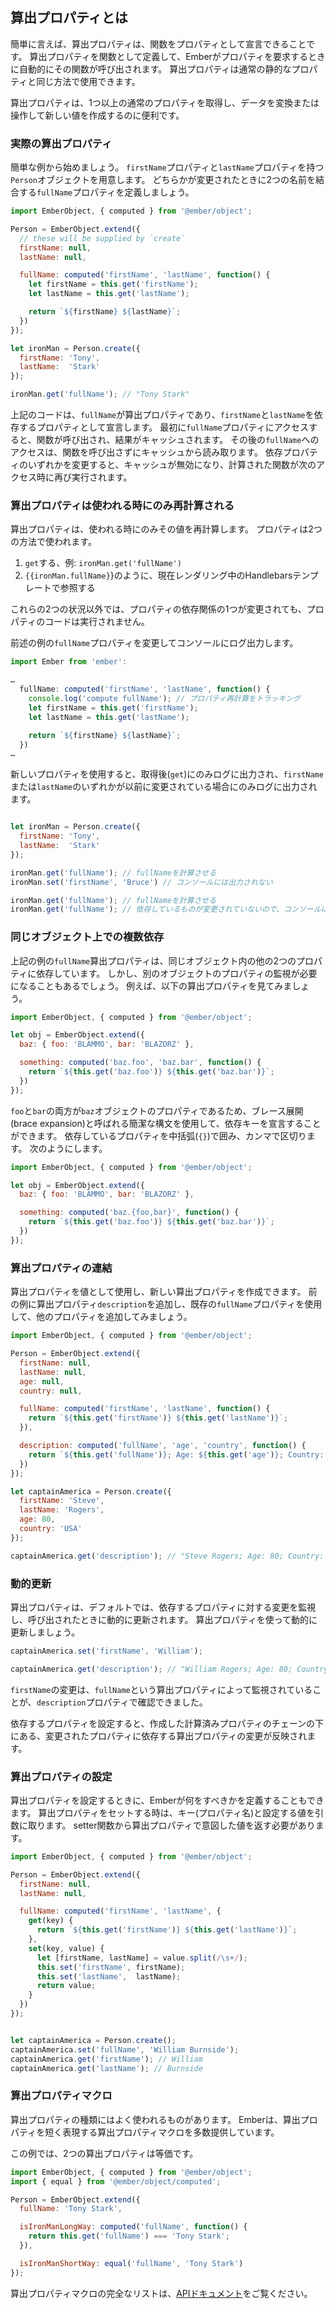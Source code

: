 <!--
## What are Computed Properties?
-->

## 算出プロパティとは

<!--
In a nutshell, computed properties let you declare functions as properties.
You create one by defining a computed property as a function, which Ember will automatically call when you ask for the property.
You can then use it the same way you would any normal, static property.
-->

簡単に言えば、算出プロパティは、関数をプロパティとして宣言できることです。
算出プロパティを関数として定義して、Emberがプ​​ロパティを要求するときに自動的にその関数が呼び出されます。
算出プロパティは通常の静的なプロパティと同じ方法で使用できます。

<!--
It's super handy for taking one or more normal properties and transforming or manipulating their data to create a new value.
-->

算出プロパティは、1つ以上の通常のプロパティを取得し、データを変換または操作して新しい値を作成するのに便利です。

<!--
### Computed properties in action
-->

### 実際の算出プロパティ

<!--
We'll start with a simple example.
We have a `Person` object with `firstName` and `lastName` properties, but we also want a `fullName` property that joins the two names when either of them changes:
-->

簡単な例から始めましょう。
`firstName`プロパティと`lastName`プロパティを持つ`Person`オブジェクトを用意します。
どちらかが変更されたときに2つの名前を結合する`fullName`プロパティを定義しましょう。

```javascript
import EmberObject, { computed } from '@ember/object';

Person = EmberObject.extend({
  // these will be supplied by `create`
  firstName: null,
  lastName: null,

  fullName: computed('firstName', 'lastName', function() {
    let firstName = this.get('firstName');
    let lastName = this.get('lastName');

    return `${firstName} ${lastName}`;
  })
});

let ironMan = Person.create({
  firstName: 'Tony',
  lastName:  'Stark'
});

ironMan.get('fullName'); // "Tony Stark"
```

<!--
This declares `fullName` to be a computed property, with `firstName` and `lastName` as the properties it depends on.
The first time you access the `fullName` property, the function will be called and the results will be cached.
Subsequent access of `fullName` will read from the cache without calling the function.
Changing any of the dependent properties causes the cache to invalidate, so that the computed function runs again on the next access.
-->

上記のコードは、`fullName`が算出プロパティであり、`firstName`と`lastName`を依存するプロパティとして宣言します。
最初に`fullName`プロパティにアクセスすると、関数が呼び出され、結果がキャッシュされます。
その後の`fullName`へのアクセスは、関数を呼び出さずにキャッシュから読み取ります。
依存プロパティのいずれかを変更すると、キャッシュが無効になり、計算された関数が次のアクセス時に再び実行されます。

<!--
### Computed properties only recompute when they are consumed
-->

### 算出プロパティは使われる時にのみ再計算される

<!--
A computed property will only recompute its value when it is _consumed._ Properties are consumed in two ways:
-->

算出プロパティは、使われる時にのみその値を再計算します。
プロパティは2つの方法で使われます。

<!--
1. By a `get`, for example `ironMan.get('fullName')`
2. By being referenced in a handlebars template that is currently being rendered, for example `{{ironMan.fullName}}`
-->

1. `get`する、例: `ironMan.get('fullName')`
2. `{{ironMan.fullName}`}のように、現在レンダリング中のHandlebarsテンプレートで参照する

<!--
Outside of those two circumstances the code in the property will not run, even if one of the property's dependencies are changed.
-->

これらの2つの状況以外では、プロパティの依存関係の1つが変更されても、プロパティのコードは実行されません。

<!--
We'll modify the `fullName` property from the previous example to log to the console:
-->

前述の例の`fullName`プロパティを変更してコンソールにログ出力します。

<!--
```javascript
import Ember from 'ember':

…
  fullName: computed('firstName', 'lastName', function() {
    console.log('compute fullName'); // track when the property recomputes
    let firstName = this.get('firstName');
    let lastName = this.get('lastName');

    return `${firstName} ${lastName}`;
  })
…
```
-->

```javascript
import Ember from 'ember':

…
  fullName: computed('firstName', 'lastName', function() {
    console.log('compute fullName'); // プロパティ再計算をトラッキング
    let firstName = this.get('firstName');
    let lastName = this.get('lastName');

    return `${firstName} ${lastName}`;
  })
…
```

<!--
Using the new property, it will only log after a `get`, and then only if either the `firstName` or `lastName` has been previously changed:
-->

新しいプロパティを使用すると、取得後(`get`)にのみログに出力され、`firstName`または`lastName`のいずれかが以前に変更されている場合にのみログに出力されます。

<!--
```javascript

let ironMan = Person.create({
  firstName: 'Tony',
  lastName:  'Stark'
});

ironMan.get('fullName'); // 'compute fullName'
ironMan.set('firstName', 'Bruce') // no console output

ironMan.get('fullName'); // 'compute fullName'
ironMan.get('fullName'); // no console output since dependencies have not changed
```
-->

```javascript

let ironMan = Person.create({
  firstName: 'Tony',
  lastName:  'Stark'
});

ironMan.get('fullName'); // fullNameを計算させる
ironMan.set('firstName', 'Bruce') // コンソールには出力されない

ironMan.get('fullName'); // fullNameを計算させる
ironMan.get('fullName'); // 依存しているものが変更されていないので、コンソールには何も出力されない
```

<!--
### Multiple dependents on the same object
-->

### 同じオブジェクト上での複数依存

<!--
In the previous example, the `fullName` computed property depends on two other properties of the same object.  
However, you may find that you have to observe properties a different object.
For example, look at this computed property:
-->

上記の例の`fullName`算出プロパティは、同じオブジェクト内の他の2つのプロパティに依存しています。
しかし、別のオブジェクトのプロパティの監視が必要になることもあるでしょう。
例えば、以下の算出プロパティを見てみましょう。

```javascript
import EmberObject, { computed } from '@ember/object';

let obj = EmberObject.extend({
  baz: { foo: 'BLAMMO', bar: 'BLAZORZ' },

  something: computed('baz.foo', 'baz.bar', function() {
    return `${this.get('baz.foo')} ${this.get('baz.bar')}`;
  })
});
```

<!--
Since both `foo` and `bar` are properties on the `baz` object, we can use a short-hand syntax called _brace expansion_ to declare the dependents keys.
You surround the dependent properties with braces (`{}`), and separate with commas, like so:
-->

`foo`と`bar`の両方が`baz`オブジェクトのプロパティであるため、ブレース展開(brace expansion)と呼ばれる簡潔な構文を使用して、依存キーを宣言することができます。
依存しているプロパティを中括弧(`{}`)で囲み、カンマで区切ります。
次のようにします。

```javascript
import EmberObject, { computed } from '@ember/object';

let obj = EmberObject.extend({
  baz: { foo: 'BLAMMO', bar: 'BLAZORZ' },

  something: computed('baz.{foo,bar}', function() {
    return `${this.get('baz.foo')} ${this.get('baz.bar')}`;
  })
});
```

<!--
### Chaining computed properties
-->

### 算出プロパティの連結

<!--
You can use computed properties as values to create new computed properties.
Let's add a `description` computed property to the previous example,
and use the existing `fullName` property and add in some other properties:
-->

算出プロパティを値として使用し、新しい算出プロパティを作成できます。
前の例に算出プロパティ`description`を追加し、既存の`fullName`プロパティを使用して、他のプロパティを追加してみましょう。

```javascript
import EmberObject, { computed } from '@ember/object';

Person = EmberObject.extend({
  firstName: null,
  lastName: null,
  age: null,
  country: null,

  fullName: computed('firstName', 'lastName', function() {
    return `${this.get('firstName')} ${this.get('lastName')}`;
  }),

  description: computed('fullName', 'age', 'country', function() {
    return `${this.get('fullName')}; Age: ${this.get('age')}; Country: ${this.get('country')}`;
  })
});

let captainAmerica = Person.create({
  firstName: 'Steve',
  lastName: 'Rogers',
  age: 80,
  country: 'USA'
});

captainAmerica.get('description'); // "Steve Rogers; Age: 80; Country: USA"
```

<!--
### Dynamic updating
-->

### 動的更新

<!--
Computed properties, by default, observe any changes made to the properties they depend on and are dynamically updated when they're called.
Let's use computed properties to dynamically update.
-->

算出プロパティは、デフォルトでは、依存するプロパティに対する変更を監視し、呼び出されたときに動的に更新されます。
算出プロパティを使って動的に更新しましょう。

```javascript
captainAmerica.set('firstName', 'William');

captainAmerica.get('description'); // "William Rogers; Age: 80; Country: USA"
```

<!--
So this change to `firstName` was observed by `fullName` computed property, which was itself observed by the `description` property.
-->

`firstName`の変更は、`fullName`という算出プロパティによって監視されていることが、`description`プロパティで確認できました。

<!--
Setting any dependent property will propagate changes through any computed properties that depend on them, all the way down the chain of computed properties you've created.
-->

依存するプロパティを設定すると、作成した計算済みプロパティのチェーンの下にある、変更されたプロパティに依存する算出プロパティの変更が反映されます。

<!--
### Setting Computed Properties
-->

### 算出プロパティの設定

<!--
You can also define what Ember should do when setting a computed property.
If you try to set a computed property, it will be invoked with the key (property name), and the value you want to set it to.
You must return the new intended value of the computed property from the setter function.
-->

算出プロパティを設定するときに、Emberが何をすべきかを定義することもできます。
算出プロパティをセットする時は、キー(プロパティ名)と設定する値を引数に取ります。
setter関数から算出プロパティで意図した値を返す必要があります。

```javascript
import EmberObject, { computed } from '@ember/object';

Person = EmberObject.extend({
  firstName: null,
  lastName: null,

  fullName: computed('firstName', 'lastName', {
    get(key) {
      return `${this.get('firstName')} ${this.get('lastName')}`;
    },
    set(key, value) {
      let [firstName, lastName] = value.split(/\s+/);
      this.set('firstName', firstName);
      this.set('lastName',  lastName);
      return value;
    }
  })
});


let captainAmerica = Person.create();
captainAmerica.set('fullName', 'William Burnside');
captainAmerica.get('firstName'); // William
captainAmerica.get('lastName'); // Burnside
```

<!--
### Computed property macros
-->

### 算出プロパティマクロ

<!--
Some types of computed properties are very common.
Ember provides a number of computed property macros, which are shorter ways of expressing certain types of computed property.
-->

算出プロパティの種類にはよく使われるものがあります。
Emberは、算出プロパティを短く表現する算出プロパティマクロを多数提供しています。

<!--
In this example, the two computed properties are equivalent:
-->

この例では、2つの算出プロパティは等価です。

```javascript
import EmberObject, { computed } from '@ember/object';
import { equal } from '@ember/object/computed';

Person = EmberObject.extend({
  fullName: 'Tony Stark',

  isIronManLongWay: computed('fullName', function() {
    return this.get('fullName') === 'Tony Stark';
  }),

  isIronManShortWay: equal('fullName', 'Tony Stark')
});
```

<!--
To see the full list of computed property macros, have a look at
[the API documentation](https://www.emberjs.com/api/ember/release/modules/@ember%2Fobject)
-->

算出プロパティマクロの完全なリストは、[APIドキュメント](https://www.emberjs.com/api/ember/release/modules/@ember%2Fobject)をご覧ください。
